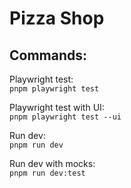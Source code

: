 # Pizza Shop

## Commands:
<p>Playwright test: <br /><code>pnpm playwright test</code></p>
<p>Playwright test with UI: <br /><code>pnpm playwright test --ui</code></p>
<p>Run dev: <br /><code>pnpm run dev</code></p>
<p>Run dev with mocks: <br /><code>pnpm run dev:test</code></p>